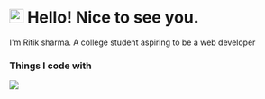 # <img src="https://raw.githubusercontent.com/Tarikul-Islam-Anik/Animated-Fluent-Emojis/master/Emojis/Smilies/Smiling%20Face%20with%20Sunglasses.png" alt="Smiling Face with Sunglasses" width="25" height="25" /> Hello! Nice to see you.
I'm Ritik sharma. A college student aspiring to be a web developer

<h3>Things I code with</h3>
<p>
  <img src="https://cdn.jsdelivr.net/gh/devicons/devicon@latest/icons/html5/html5-original.svg" />
                
</p>
